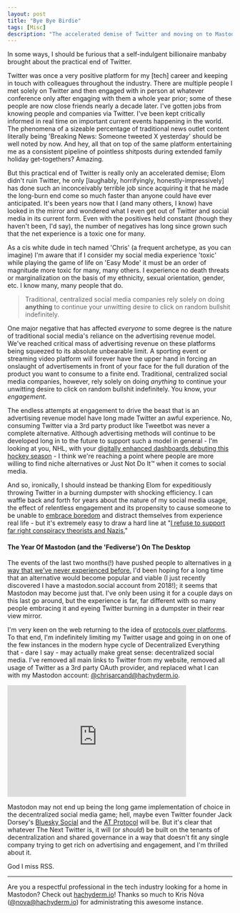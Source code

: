 ```yaml
---
layout: post
title: "Bye Bye Birdie"
tags: [Misc]
description: "The accelerated demise of Twitter and moving on to Mastodon. I'm limiting my Twitter usage indefinitely and going all in on one of the few instances in the modern hype cycle of Decentralized Everything that - dare I say - may actually make great sense: decentralized social media."
---
```


In some ways, I should be furious that a self-indulgent billionaire manbaby brought about the
practical end of Twitter.

Twitter was once a very positive platform for my [tech] career and keeping in
touch with colleagues throughout the industry. There are multiple people I met solely on Twitter and
then engaged with in person at whatever conference only after engaging with them a whole year prior;
some of these people are now close friends nearly a decade later. I've gotten jobs from knowing people and companies via
Twitter. I've been kept critically informed in real time on important current events happening in
the world. The phenomena of a sizeable percentage of traditional news outlet content literally being
'Breaking News: Someone tweeted X yesterday' should be well noted by now. And hey, all that on top
of the same platform entertaining me as a consistent pipeline of pointless shitposts during
extended family holiday get-togethers? Amazing.

But this practical end of Twitter is really only an accelerated demise; Elom didn't ruin Twitter, he
only [laughably, horrifyingly, honestly-impressively] has done such an inconceivably terrible job
since acquiring it that he made the long-burn end come so much faster than anyone could have ever
anticipated. It's been years now that I (and many others, I know) have looked in the mirror and
wondered what I even get out of Twitter and social media in its current form. Even with the
positives held constant (though they haven't been, I'd say), the number of negatives has long since grown
such that the net experience is a toxic one for many.

As a cis white dude in tech named 'Chris' (a frequent archetype, as you can imagine) I'm aware that
if I consider my social media experience 'toxic' while playing the game of life on 'Easy Mode' it
must be an order of magnitude more toxic for many, many others. I experience no death threats or
marginalization on the basis of my ethnicity, sexual orientation, gender, etc. I know many, many
people that do.

> Traditional, centralized social media companies rely solely on doing **anything** to continue your unwitting desire to click on random bullshit indefinitely.

One major negative that has affected *everyone* to some degree is the nature of traditional social
media's reliance on the advertising revenue model. We've reached critical mass of advertising
revenue on these platforms being squeezed to its absolute unbearable limit. A sporting event or
streaming video platform will forever have the upper hand in forcing an onslaught of advertisements in
front of your face for the full duration of the product you want to consume to a finite end.
Traditional, centralized social media companies, however, rely solely on doing _anything_ to
continue your unwitting desire to click on random bullshit indefinitely. You know, your
_engagement_.

The endless attempts at engagement to drive the beast that is an advertising revenue model have long
made Twitter an awful experience. No, consuming Twitter via a 3rd party product like Tweetbot was
never a complete alternative. Although advertising methods will continue to be developed long in to
the future to support such a model in general - I'm looking at you, NHL, with your [digitally
enhanced dashboards debuting this hockey
season](https://www.espn.com/nhl/story/_/id/34717938/nhl-debut-digitally-enhanced-dasherboards-virtual-ads-replace-traditional-signage-arena-rink-boards) - 
I think we're reaching a point where people are more willing to find niche alternatives or Just Not
Do It™ when it comes to social media.

And so, ironically, I should instead be thanking Elom for expeditiously throwing Twitter in a burning
dumpster with shocking efficiency. I can waffle back and forth for years about the nature of my
social media usage, the effect of relentless engagement and its propensity to cause someone to be
unable to [embrace boredom](https://chrisarcand.com/embrace-boredom/) and distract themselves from
experience real life - but it's extremely easy to draw a hard line at "[I refuse to support far right
conspiracy theorists and Nazis.](https://www.theatlantic.com/technology/archive/2022/12/elon-musk-twitter-far-right-activist/672436/)"

#### The Year Of Mastodon (and the 'Fediverse') On The Desktop

The events of the last two months(!) have pushed people to alternatives in [a way that we've never
experienced before.](https://mashable.com/article/mastodon-millions-users) I'd been hoping for a
long time that an alternative would become popular and viable (I just recently discovered I have a
mastodon.social account from 2018!); it seems that Mastodon may become just that. I've only
been using it for a couple days on this last go around, but the experience is far, far different
with so many people embracing it and eyeing Twitter burning in a dumpster in their rear view mirror.

I'm very keen on the web returning to the idea of [protocols over
platforms](https://knightcolumbia.org/content/protocols-not-platforms-a-technological-approach-to-free-speech).
To that end, I'm indefinitely limiting my Twitter usage and going in on one of the
few instances in the modern hype cycle of Decentralized Everything that - dare I say - may actually
make great sense: decentralized social media. I've removed all main links to Twitter from my website,
removed all usage of Twitter as a 3rd party OAuth provider, and replaced what I can with my Mastodon
account: [@chrisarcand@hachyderm.io](https://hachyderm.io/@chrisarcand).

<iframe src="https://mastodon.social/@mmasnick/109553596358337572/embed" class="mastodon-embed" style="max-width: 100%; border: 0" width="400" height="250" allowfullscreen="allowfullscreen"></iframe>

Mastodon may not end up being the long game implementation of choice in the decentralized social
media game; hell, maybe even Twitter founder Jack Dorsey's [Bluesky Social](https://blueskyweb.org/)
and the [AT Protocol](https://atproto.com/) will be. But it's clear that whatever The Next Twitter
is, it will (or _should_) be built on the tenants of decentralization and shared governance in a way that doesn't
fit any single company trying to get rich on advertising and engagement, and I'm thrilled about it.

God I miss RSS.

-----

Are you a respectful professional in the tech industry looking for a home in Mastodon? Check out
[hachyderm.io](https://hachyderm.io/about)! Thanks so much to Kris Nóva ([@nova@hachyderm.io](https://hachyderm.io/@nova)) for
administrating this awesome instance.
